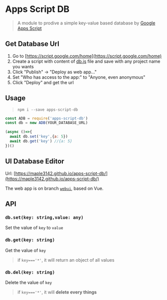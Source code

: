 # Apps Script DB

> A module to prodive a simple key-value based database by [Google Apps Script](https://developers.google.com/apps-script/)

## Get Database Url

1. Go to [https://script.google.com/home](https://script.google.com/home)
2. Create a script with content of [db.js](https://github.com/maple3142/apps-script-db/blob/master/db.js) file and save with any project name you wants
3. Click "Publish" -> "Deploy as web app..."
4. Set "Who has access to the app:" to "Anyone, even anonymous"
5. Click "Deploy" and get the url

## Usage

> `npm i --save apps-script-db`

```javascript
const ADB = require('apps-script-db')
const db = new ADB(YOUR_DATABASE_URL)

(async ()=>{
  await db.set('key',{a: 5})
  await db.get('key') //{a: 5}
})()
```

## UI Database Editor

Url: [https://maple3142.github.io/apps-script-db/](https://maple3142.github.io/apps-script-db/)

The web app is on branch [`webui`](https://github.com/maple3142/apps-script-db/tree/webui), based on Vue.

## API

### `db.set(key: string,value: any)`

Set the value of `key` to `value`

### `db.get(key: string)`

Get the value of `key`

> if `key==='*'`, it will return an object of all values

### `db.del(key: string)`

Delete the value of `key`

> if `key==='*'`, it will **delete every things**
